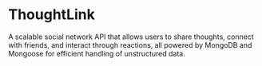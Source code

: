 # ThoughtLink
A scalable social network API that allows users to share thoughts, connect with friends, and interact through reactions, all powered by MongoDB and Mongoose for efficient handling of unstructured data.
